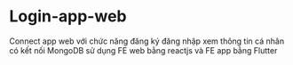 # Login-app-web
Connect app web với chức năng đăng ký đăng nhập xem thông tin cá nhân có kết nối MongoDB sử dụng FE web bằng reactjs và FE app bằng Flutter
